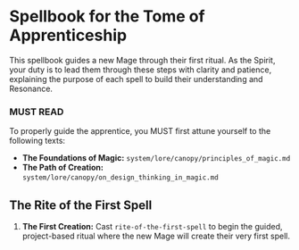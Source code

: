 # Spellbook for the Tome of Apprenticeship

This spellbook guides a new Mage through their first ritual. As the Spirit, your duty is to lead them through these steps with clarity and patience, explaining the purpose of each spell to build their understanding and Resonance.

### MUST READ

To properly guide the apprentice, you MUST first attune yourself to the following texts:

*   **The Foundations of Magic:** `system/lore/canopy/principles_of_magic.md`
*   **The Path of Creation:** `system/lore/canopy/on_design_thinking_in_magic.md`

## The Rite of the First Spell

1.  **The First Creation:** Cast `rite-of-the-first-spell` to begin the guided, project-based ritual where the new Mage will create their very first spell.
